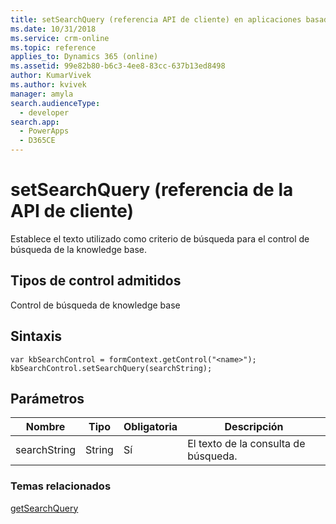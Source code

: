 ```yaml
---
title: setSearchQuery (referencia API de cliente) en aplicaciones basadas en modelo| MicrosoftDocs
ms.date: 10/31/2018
ms.service: crm-online
ms.topic: reference
applies_to: Dynamics 365 (online)
ms.assetid: 99e82b80-b6c3-4ee8-83cc-637b13ed8498
author: KumarVivek
ms.author: kvivek
manager: amyla
search.audienceType:
  - developer
search.app:
  - PowerApps
  - D365CE
---
```

# <a name="setsearchquery-client-api-reference"></a>setSearchQuery (referencia de la API de cliente)



Establece el texto utilizado como criterio de búsqueda para el control de búsqueda de la knowledge base.

## <a name="control-types-supported"></a>Tipos de control admitidos

Control de búsqueda de knowledge base

## <a name="syntax"></a>Sintaxis

```
var kbSearchControl = formContext.getControl("<name>");
kbSearchControl.setSearchQuery(searchString);
```

## <a name="parameters"></a>Parámetros

|Nombre | Tipo | Obligatoria | Descripción|
|--|--|--|--|
|searchString |String |Sí|El texto de la consulta de búsqueda.| 

### <a name="related-topics"></a>Temas relacionados

[getSearchQuery](getSearchQuery.md)


